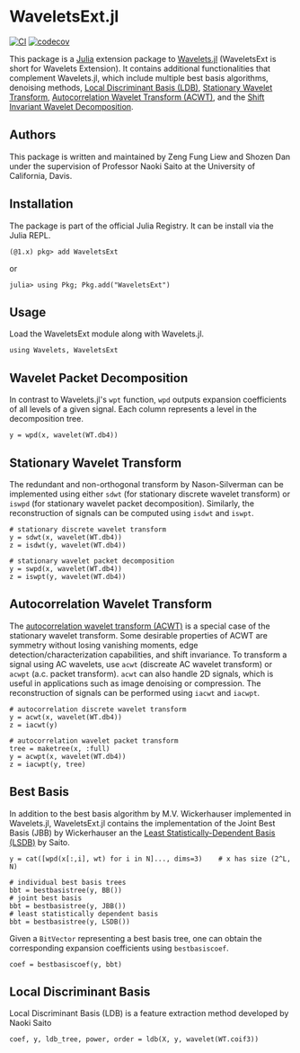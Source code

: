 # WaveletsExt.jl

[![CI](https://github.com/zengfung/WaveletsExt.jl/actions/workflows/CI.yml/badge.svg)](https://github.com/zengfung/WaveletsExt.jl/actions)
[![codecov](https://codecov.io/gh/zengfung/WaveletsExt.jl/branch/master/graph/badge.svg?token=3J520FN4J2)](https://codecov.io/gh/zengfung/WaveletsExt.jl)

This package is a [Julia](https://github.com/JuliaLang/julia) extension package to [Wavelets.jl](https://github.com/JuliaDSP/Wavelets.jl) (WaveletsExt is short for Wavelets Extension). It contains additional functionalities that complement Wavelets.jl, which include multiple best basis algorithms, denoising methods, [Local Discriminant Basis (LDB)](https://www.math.ucdavis.edu/~saito/publications/saito_ldb_jmiv.pdf), [Stationary Wavelet Transform](https://citeseerx.ist.psu.edu/viewdoc/download?doi=10.1.1.49.2662&rep=rep1&type=pdf), [Autocorrelation Wavelet Transform (ACWT)](https://www.math.ucdavis.edu/~saito/publications/saito_minframe.pdf), and the [Shift Invariant Wavelet Decomposition](https://israelcohen.com/wp-content/uploads/2018/05/ICASSP95.pdf).

## Authors
This package is written and maintained by Zeng Fung Liew and Shozen Dan under the supervision of Professor Naoki Saito at the University of California, Davis.

## Installation
The package is part of the official Julia Registry. It can be install via the Julia REPL.
```
(@1.x) pkg> add WaveletsExt
```
or
```
julia> using Pkg; Pkg.add("WaveletsExt")
```
## Usage
Load the WaveletsExt module along with Wavelets.jl.
```
using Wavelets, WaveletsExt
```

## Wavelet Packet Decomposition
In contrast to Wavelets.jl's `wpt` function, `wpd` outputs expansion coefficients of all levels of a given signal. Each column represents a level in the decomposition tree.
```
y = wpd(x, wavelet(WT.db4))
```

## Stationary Wavelet Transform
The redundant and non-orthogonal transform by Nason-Silverman can be implemented using either `sdwt` (for stationary discrete wavelet transform) or `iswpd` (for stationary wavelet packet decomposition). Similarly, the reconstruction of signals can be computed using `isdwt` and `iswpt`.
```
# stationary discrete wavelet transform
y = sdwt(x, wavelet(WT.db4))
z = isdwt(y, wavelet(WT.db4))

# stationary wavelet packet decomposition
y = swpd(x, wavelet(WT.db4))
z = iswpt(y, wavelet(WT.db4))
```

## Autocorrelation Wavelet Transform
The [autocorrelation wavelet transform (ACWT)](https://www.math.ucdavis.edu/~saito/publications/saito_minframe.pdf) is a special case of the stationary wavelet transform. Some desirable properties of ACWT are symmetry without losing vanishing moments, edge detection/characterization capabilities, and shift invariance. To transform a signal using AC wavelets, use `acwt` (discreate AC wavelet transform) or `acwpt` (a.c. packet transform). `acwt` can also handle 2D signals, which is useful in applications such as image denoising or compression. The reconstruction of signals can be performed using `iacwt` and `iacwpt`.
```
# autocorrelation discrete wavelet transform
y = acwt(x, wavelet(WT.db4))
z = iacwt(y)

# autocorrelation wavelet packet transform
tree = maketree(x, :full)
y = acwpt(x, wavelet(WT.db4))
z = iacwpt(y, tree)
```

## Best Basis
In addition to the best basis algorithm by M.V. Wickerhauser implemented in Wavelets.jl, WaveletsExt.jl contains the implementation of the Joint Best Basis (JBB) by Wickerhauser an the [Least Statistically-Dependent Basis (LSDB)](https://www.math.ucdavis.edu/~saito/courses/ACHA.suppl/lsdb-pr-journal.pdf) by Saito.
```
y = cat([wpd(x[:,i], wt) for i in N]..., dims=3)    # x has size (2^L, N)

# individual best basis trees
bbt = bestbasistree(y, BB())
# joint best basis
bbt = bestbasistree(y, JBB())
# least statistically dependent basis
bbt = bestbasistree(y, LSDB())
```
Given a `BitVector` representing a best basis tree, one can obtain the corresponding expansion coefficients using `bestbasiscoef`.
```
coef = bestbasiscoef(y, bbt)
```

## Local Discriminant Basis
Local Discriminant Basis (LDB) is a feature extraction method developed by Naoki Saito
```{julia}
coef, y, ldb_tree, power, order = ldb(X, y, wavelet(WT.coif3))
```